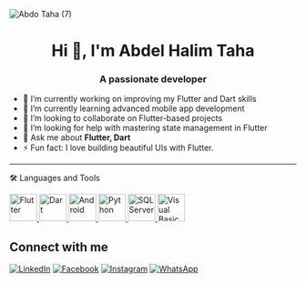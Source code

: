 <!-- <p align="center">
  Visitor count<br>
  <img src="https://profile-counter.glitch.me/abdelhalim-taha/count.svg" />
</p> -->
![Abdo Taha (7)](https://github.com/user-attachments/assets/a2d68092-4840-49b3-9fb0-4e21eabcd1a3)

<h1 align="center">Hi 👋, I'm Abdel Halim Taha</h1>
<h3 align="center">A passionate developer</h3>

- 🔭 I’m currently working on improving my Flutter and Dart skills  
- 🌱 I’m currently learning advanced mobile app development  
- 👯 I’m looking to collaborate on Flutter-based projects  
- 🤝 I’m looking for help with mastering state management in Flutter  
- 💬 Ask me about **Flutter, Dart**  
- ⚡ Fun fact: I love building beautiful UIs with Flutter.

---


🛠️ Languages and Tools

<a href="https://flutter.dev/">
  <img src="https://flutter.dev/assets/images/shared/brand/flutter/logo/flutter-lockup.png" alt="Flutter" width="48" height="48" />
</a>
<a href="https://dart.dev/">
  <img src="https://img.icons8.com/color/48/dart.png" alt="Dart" width="48" height="48" />
</a>
<a href="https://developer.android.com/">
  <img src="https://img.icons8.com/color/48/android-os.png" alt="Android" width="48" height="48" />
</a>
<a href="https://www.python.org/">
  <img src="https://www.python.org/static/community_logos/python-powered-w-100x40.png" alt="Python" width="48" height="48" />
</a>
<a href="https://www.microsoft.com/en-us/sql-server">
  <img src="https://www.svgrepo.com/show/303229/microsoft-sql-server-logo.svg" alt="SQL Server" width="48" height="48" />
</a>
<a href="https://learn.microsoft.com/en-us/dotnet/visual-basic/">
  <img src="https://upload.wikimedia.org/wikipedia/commons/8/87/VB.NET_Logo.svg" alt="Visual Basic" width="48" height="48" />
</a>




Connect with me
---
[![LinkedIn](https://img.icons8.com/color/48/000000/linkedin.png)](https://www.linkedin.com/in/abdelhalim-taha)
[![Facebook](https://img.icons8.com/color/48/000000/facebook-new.png)](https://www.facebook.com/abdo.taha.abu.hamid)
[![Instagram](https://img.icons8.com/fluency/48/000000/instagram-new.png)](https://www.instagram.com/abdo.taha.abu.hamid?igsh=MXZyZW51ZDg2Ynk5bw==)
[![WhatsApp](https://img.icons8.com/color/48/000000/whatsapp--v1.png)](https://wa.me/201125055647)
